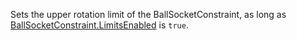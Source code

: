 Sets the upper rotation limit of the BallSocketConstraint, as long as [BallSocketConstraint.LimitsEnabled](https://developer.roblox.com/en-us/api-reference/property/BallSocketConstraint/LimitsEnabled) is `true`.